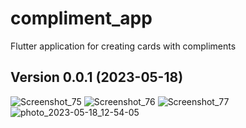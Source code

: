 # compliment_app

Flutter application for creating cards with compliments

## Version 0.0.1 (2023-05-18)
 
![Screenshot_75](https://github.com/dobrunov/compliment_app/assets/98588940/16617b2b-fa49-4aba-8414-a79a4889db1e)
![Screenshot_76](https://github.com/dobrunov/compliment_app/assets/98588940/5dd0f5ba-ed7f-4bd5-ba11-fa8f49b93547)
![Screenshot_77](https://github.com/dobrunov/compliment_app/assets/98588940/dc965ca5-02d6-4f96-aff1-73f67e287660)
![photo_2023-05-18_12-54-05](https://github.com/dobrunov/compliment_app/assets/98588940/1e020d90-1593-43f7-af69-871b96eea416)
